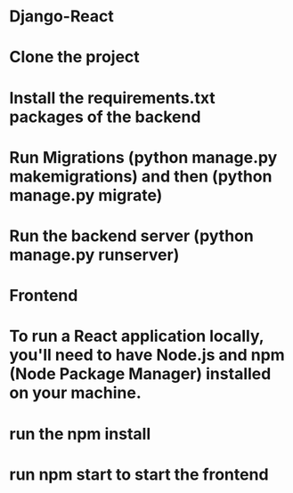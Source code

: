 # Django-React
# Clone the project 
# Install the requirements.txt packages of the backend
# Run Migrations (python manage.py makemigrations)  and then (python manage.py migrate)
# Run the backend server (python manage.py runserver)

# Frontend
# To run a React application locally, you'll need to have Node.js and npm (Node Package Manager) installed on your machine.
# run the npm install
# run npm start to start the frontend
